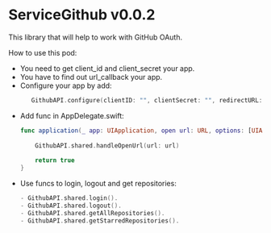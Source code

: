 # ServiceGithub v0.0.2
This library that will help to work with GitHub OAuth.

How to use this pod:
 - You need to get client_id and client_secret your app.
 - You have to find out url_callback your app.
 - Configure your app by add:
     ```swift
        GithubAPI.configure(clientID: "", clientSecret: "", redirectURL: "")
     ```
 - Add func in AppDelegate.swift:
    ```swift
    func application(_ app: UIApplication, open url: URL, options: [UIApplication.OpenURLOptionsKey : Any] = [:]) -> Bool {
        
        GithubAPI.shared.handleOpenUrl(url: url)
        
        return true
    }
    ```
 - Use funcs to login, logout and get repositories:
    ```swift
    - GithubAPI.shared.login().
    - GithubAPI.shared.logout().
    - GithubAPI.shared.getAllRepositories().
    - GithubAPI.shared.getStarredRepositories().
    ```
